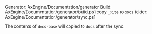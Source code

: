 Generator: AxEngine/Documentation/generator
Build: AxEngine/Documentation/generator/build.ps1
copy `_site` to `docs` folder: AxEngine/Documentation/generator/sync.ps1

The contents of `docs-base` will copied to `docs` after the sync.